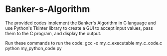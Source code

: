 # Banker-s-Algorithm
The provided codes implement the Banker's Algorithm in C language and use Python's Tkinter library to create a GUI to accept input values, pass them to the C program, and display the output.

Run these commands to run the code:
  gcc -o my_c_executable my_c_code.c
  python my_python_code.py

